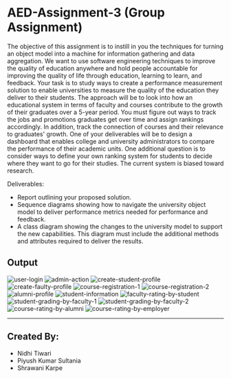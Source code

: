 # AED-Assignment-3 (Group Assignment)

The objective of this assignment is to instill in you the techniques for turning an object model into a machine for information gathering and data aggregation. We want to use software engineering techniques to improve the quality of education anywhere and hold people accountable for improving the quality of life through education, learning to learn, and feedback. Your task is to study ways to create a performance measurement solution to enable universities to measure the quality of the education they deliver to their students. The approach will be to look into how an educational system in terms of faculty and courses contribute to the growth of their graduates over a 5-year period. You must figure out ways to track the jobs and promotions graduates get over time and assign rankings accordingly. In addition, track the connection of courses and their relevance to graduates' growth.
One of your deliverables will be to design a dashboard that enables college and university administrators to compare the performance of their academic units. One additional question is to consider ways to define your own ranking system for students to decide where they want to go for their studies. The current system is biased toward research.

Deliverables:

* Report outlining your proposed solution.
* Sequence diagrams showing how to navigate the university object model to deliver performance metrics needed for performance and feedback.
* A class diagram showing the changes to the university model to support the new capabilities. This diagram must include the additional methods and attributes required to deliver the results.



## Output

![user-login](https://user-images.githubusercontent.com/90482355/138614451-7f206cdb-4206-4a11-91d8-48d8294810ca.png)
![admin-action](https://user-images.githubusercontent.com/90482355/138614456-d8133d0d-1a03-4904-a0a5-1e8981492826.JPG)
![create-student-profile](https://user-images.githubusercontent.com/90482355/138614464-23092f86-0af7-467b-b20a-521441f6348c.JPG)
![create-faulty-profile](https://user-images.githubusercontent.com/90482355/138614466-313a5a7b-0a9c-457f-bebc-a5fd74f433c5.JPG)
![course-registration-1](https://user-images.githubusercontent.com/90482355/138614482-722131af-80b4-41bd-91d5-61aa15721db3.png)
![course-registration-2](https://user-images.githubusercontent.com/90482355/138614484-4fdb49b3-77ca-4774-9725-a32aea0e8e0a.png)
![alumni-profile](https://user-images.githubusercontent.com/90482355/138614496-71749de6-ec27-4361-a01a-e8cc1ba0036c.png)
![student-information](https://user-images.githubusercontent.com/90482355/138614494-e85d6b5d-fb4a-4068-a811-06829a7c7356.png)
![faculty-rating-by-student](https://user-images.githubusercontent.com/90482355/138614556-bb710b3d-9bad-4675-9ca0-1922920f942d.png)
![student-grading-by-faculty-1](https://user-images.githubusercontent.com/90482355/138614545-743952cc-423f-4a54-b1cb-0ae8af85455a.png)
![student-grading-by-faculty-2](https://user-images.githubusercontent.com/90482355/138614549-37485aac-3a5e-4567-a7f6-aced41d536e2.png)
![course-rating-by-alumni](https://user-images.githubusercontent.com/90482355/138614578-1b203eb1-f8cd-48ed-95eb-49a031beebec.png)
![course-rating-by-employer](https://user-images.githubusercontent.com/90482355/138614585-5cd80de9-0a53-4728-85f0-abc955739055.png)


---

## Created By:
* Nidhi Tiwari
* Piyush Kumar Sultania
* Shrawani Karpe
